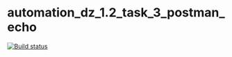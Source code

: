 # automation_dz_1.2_task_3_postman_echo
[![Build status](https://ci.appveyor.com/api/projects/status/ig9cqk7owwchl0qn/branch/main?svg=true)](https://ci.appveyor.com/project/Ilya8721/automation-dz-1-2-task-3-postman-echo/branch/main)
